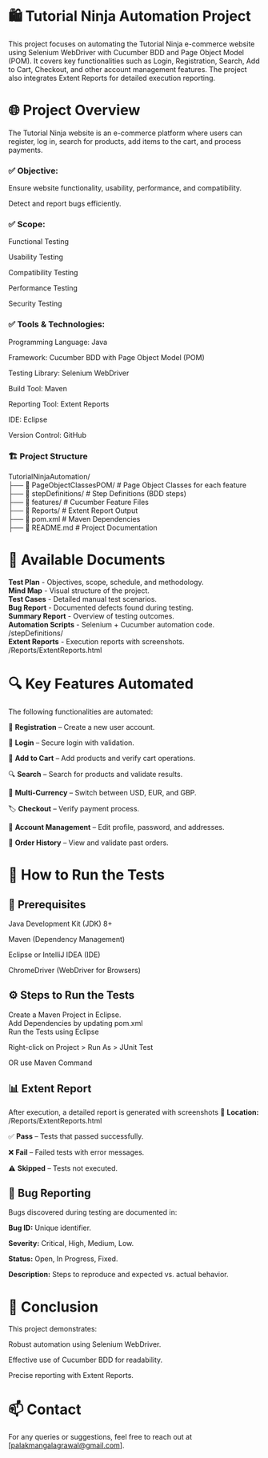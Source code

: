 # 🛍️ Tutorial Ninja Automation Project
This project focuses on automating the Tutorial Ninja e-commerce website using Selenium WebDriver with Cucumber BDD and Page Object Model (POM). It covers key functionalities such as Login, Registration, Search, Add to Cart, Checkout, and other account management features. The project also integrates Extent Reports for detailed execution reporting.

# 🌐 **Project Overview**
The Tutorial Ninja website is an e-commerce platform where users can register, log in, search for products, add items to the cart, and process payments.
### ✅ **Objective:**

Ensure website functionality, usability, performance, and compatibility.

Detect and report bugs efficiently.

### ✅ **Scope:**

Functional Testing

Usability Testing

Compatibility Testing

Performance Testing

Security Testing

### ✅ **Tools & Technologies:**

Programming Language: Java

Framework: Cucumber BDD with Page Object Model (POM)

Testing Library: Selenium WebDriver

Build Tool: Maven

Reporting Tool: Extent Reports

IDE: Eclipse

Version Control: GitHub

### 🏗️ **Project Structure**
TutorialNinjaAutomation/  <br/> 
├── 📁 PageObjectClassesPOM/           # Page Object Classes for each feature  <br/>
├── 📁 stepDefinitions/                # Step Definitions (BDD steps)<br/>
├── 📁 features/                        # Cucumber Feature Files<br/>
├── 📁 Reports/                         # Extent Report Output<br/>
├── 📄 pom.xml                          # Maven Dependencies<br/>
├── 📄 README.md                         # Project Documentation<br/>

# 📑 **Available Documents**
**Test Plan** -	Objectives, scope, schedule, and methodology.	<br/>
**Mind Map**	- Visual structure of the project.	<br/>
**Test Cases** - Detailed manual test scenarios.	<br/>
**Bug Report** -	Documented defects found during testing.	<br/>
**Summary Report**	- Overview of testing outcomes.	<br/>
**Automation Scripts** -	Selenium + Cucumber automation code.	/stepDefinitions/   <br/>
**Extent Reports**	- Execution reports with screenshots.	/Reports/ExtentReports.html   <br/>

# 🔍 **Key Features Automated**
The following functionalities are automated:

📝 **Registration** – Create a new user account.

🔑 **Login** – Secure login with validation.

🛒 **Add to Cart** – Add products and verify cart operations.

🔍 **Search** – Search for products and validate results.

💱 **Multi-Currency** – Switch between USD, EUR, and GBP.

🏷️ **Checkout** – Verify payment process.

🔄 **Account Management** – Edit profile, password, and addresses.

📜 **Order History** – View and validate past orders.

# 🚀 **How to Run the Tests**
## 🔧 **Prerequisites**
Java Development Kit (JDK) 8+  <br/>

Maven (Dependency Management)   <br/>

Eclipse or IntelliJ IDEA (IDE)  <br/>

ChromeDriver  (WebDriver for Browsers)  <br/>
## ⚙️ **Steps to Run the Tests** 
Create a Maven Project in Eclipse.  <br/>
Add Dependencies by updating pom.xml   <br/>
Run the Tests using Eclipse <br/>

Right-click on Project > Run As > JUnit Test  <br/>

OR use Maven Command <br/>
## 📊 **Extent Report**
After execution, a detailed report is generated with screenshots
📁 **Location:** /Reports/ExtentReports.html

✅ **Pass** – Tests that passed successfully.

❌ **Fail** – Failed tests with error messages.

⚠️ **Skipped** – Tests not executed.
## 🐞 **Bug Reporting**
Bugs discovered during testing are documented in:  <br/>

**Bug ID:** Unique identifier.  <br/>

**Severity:** Critical, High, Medium, Low.  <br/>

**Status:** Open, In Progress, Fixed.  <br/>

**Description:** Steps to reproduce and expected vs. actual behavior.   <br/>

# 📌 **Conclusion**
This project demonstrates:  <br/>

Robust automation using Selenium WebDriver.  <br/>

Effective use of Cucumber BDD for readability.  <br/>

Precise reporting with Extent Reports.  <br/>

# 📫 **Contact**
For any queries or suggestions, feel free to reach out at [palakmangalagrawal@gmail.com].


